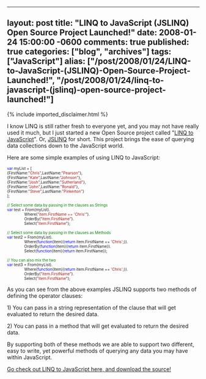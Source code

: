   ---
  layout: post
  title: "LINQ to JavaScript (JSLINQ) Open Source Project Launched!"
  date: 2008-01-24 15:00:00 -0600
  comments: true
  published: true
  categories: ["blog", "archives"]
  tags: ["JavaScript"]
  alias: ["/post/2008/01/24/LINQ-to-JavaScript-(JSLINQ)-Open-Source-Project-Launched!", "/post/2008/01/24/linq-to-javascript-(jslinq)-open-source-project-launched!"]
  ---
<!-- more -->
{% include imported_disclaimer.html %}
<p>I know LINQ is still rather fresh to everyone yet, and you may not have really used it much, but I just started a new Open Source project called "<a href="http://www.codeplex.com/JSLINQ">LINQ to JavaScript</a>". Or, <a href="http://www.codeplex.com/JSLINQ">JSLINQ</a> for short. This project brings the ease of querying data collections down to the JavaScript world.</p>
<p>Here are some simple examples of using LINQ to JavaScript:</p>
<p><span style="color: #0000ff; font-size: x-small;"> </span></p>
<p><span style="color: #0000ff; font-size: x-small;">var</span><span style="font-size: x-small;"> myList = [<br />{FirstName:</span><span style="color: #a31515; font-size: x-small;">"Chris"</span><span style="font-size: x-small;">,LastName:</span><span style="color: #a31515; font-size: x-small;">"Pearson"</span><span style="font-size: x-small;">},<br />{FirstName:</span><span style="color: #a31515; font-size: x-small;">"Kate"</span><span style="font-size: x-small;">,LastName:</span><span style="color: #a31515; font-size: x-small;">"Johnson"</span><span style="font-size: x-small;">},<br />{FirstName:</span><span style="color: #a31515; font-size: x-small;">"Josh"</span><span style="font-size: x-small;">,LastName:</span><span style="color: #a31515; font-size: x-small;">"Sutherland"</span><span style="font-size: x-small;">},<br />{FirstName:</span><span style="color: #a31515; font-size: x-small;">"John"</span><span style="font-size: x-small;">,LastName:</span><span style="color: #a31515; font-size: x-small;">"Ronald"</span><span style="font-size: x-small;">},<br />{FirstName:</span><span style="color: #a31515; font-size: x-small;">"Steve"</span><span style="font-size: x-small;">,LastName:</span><span style="color: #a31515; font-size: x-small;">"Pinkerton"</span><span style="font-size: x-small;">}<br />];<br /><br /></span><span style="color: #008000; font-size: x-small;">// Select some data by passing in the clauses as Strings<br /></span><span style="color: #0000ff; font-size: x-small;">var</span><span style="font-size: x-small;"> test = From(myList).<br />&nbsp;&nbsp;&nbsp;&nbsp;&nbsp;&nbsp;&nbsp;&nbsp;&nbsp;&nbsp;&nbsp;&nbsp;&nbsp;&nbsp;&nbsp; Where(</span><span style="color: #a31515; font-size: x-small;">"item.FirstName == 'Chris'"</span><span style="font-size: x-small;">).<br />&nbsp;&nbsp;&nbsp;&nbsp;&nbsp;&nbsp;&nbsp;&nbsp;&nbsp;&nbsp;&nbsp;&nbsp;&nbsp;&nbsp;&nbsp; OrderBy(</span><span style="color: #a31515; font-size: x-small;">"item.FirstName"</span><span style="font-size: x-small;">).<br />&nbsp;&nbsp;&nbsp;&nbsp;&nbsp;&nbsp;&nbsp;&nbsp;&nbsp;&nbsp;&nbsp;&nbsp;&nbsp;&nbsp;&nbsp; Select(</span><span style="color: #a31515; font-size: x-small;">"item.FirstName"</span><span style="font-size: x-small;">);<br /></span><span style="color: #008000; font-size: x-small;"><br />// Select some data by passing in the clauses as Methods<br /></span><span style="color: #0000ff; font-size: x-small;">var</span><span style="font-size: x-small;"> test2 = From(myList).<br />&nbsp;&nbsp;&nbsp;&nbsp;&nbsp;&nbsp;&nbsp;&nbsp;&nbsp;&nbsp;&nbsp;&nbsp;&nbsp;&nbsp;&nbsp; Where(</span><span style="color: #0000ff; font-size: x-small;">function</span><span style="font-size: x-small;">(item){</span><span style="color: #0000ff; font-size: x-small;">return</span><span style="font-size: x-small;"> item.FirstName == </span><span style="color: #a31515; font-size: x-small;">'Chris'</span><span style="font-size: x-small;">;}).<br />&nbsp;&nbsp;&nbsp;&nbsp;&nbsp;&nbsp;&nbsp;&nbsp;&nbsp;&nbsp;&nbsp;&nbsp;&nbsp;&nbsp;&nbsp; OrderBy(</span><span style="color: #0000ff; font-size: x-small;">function</span><span style="font-size: x-small;">(item){</span><span style="color: #0000ff; font-size: x-small;">return</span><span style="font-size: x-small;"> item.FirstName}).<br />&nbsp;&nbsp;&nbsp;&nbsp;&nbsp;&nbsp;&nbsp;&nbsp;&nbsp;&nbsp;&nbsp;&nbsp;&nbsp;&nbsp;&nbsp; Select(</span><span style="color: #0000ff; font-size: x-small;">function</span><span style="font-size: x-small;">(item){</span><span style="color: #0000ff; font-size: x-small;">return</span><span style="font-size: x-small;"> item.FirstName});<br /><br /></span><span style="font-size: x-small;"><span style="color: #008000; font-size: x-small;">// You can also mix the two<br /></span><span style="color: #0000ff; font-size: x-small;">var</span><span style="font-size: x-small;"> test3 = From(myList).<br />&nbsp;&nbsp;&nbsp;&nbsp;&nbsp;&nbsp;&nbsp;&nbsp;&nbsp;&nbsp;&nbsp;&nbsp;&nbsp;&nbsp;&nbsp; Where(</span><span style="color: #0000ff; font-size: x-small;">function</span><span style="font-size: x-small;">(item){</span><span style="color: #0000ff; font-size: x-small;">return</span><span style="font-size: x-small;"> item.FirstName == </span><span style="color: #a31515; font-size: x-small;">'Chris'</span><span style="font-size: x-small;">;}).<br />&nbsp;&nbsp;&nbsp;&nbsp;&nbsp;&nbsp;&nbsp;&nbsp;&nbsp;&nbsp;&nbsp;&nbsp;&nbsp;&nbsp;&nbsp; OrderBy(</span><span style="color: #a31515; font-size: x-small;">"item.FirstName"</span><span style="font-size: x-small;">).<br />&nbsp;&nbsp;&nbsp;&nbsp;&nbsp;&nbsp;&nbsp;&nbsp;&nbsp;&nbsp;&nbsp;&nbsp;&nbsp;&nbsp;&nbsp; Select(</span><span style="color: #a31515; font-size: x-small;">"item.FirstName"</span><span style="font-size: x-small;">);</span></span></p>
<p><span style="font-size: x-small;"></span></p>
<p>As you can see from the above examples JSLINQ supports two methods of defining the operator clauses:</p>
<p>1) You can pass in a string representation of the clause that will get evaluated to return the desired data.</p>
<p>2) You can pass in a method that will get evaluated to return the desired data.</p>
<p>By supporting both of these methods we are able to support two different, easy to write, yet powerful methods of querying any data you may have within JavaScript.</p>
<p><a href="http://www.codeplex.com/JSLINQ">Go check out LINQ to JavaScript here, and download the source!</a></p>
